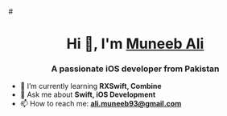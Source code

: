 #<h1 align="center">Hi 👋, I'm [Muneeb Ali](https://muneebaliarshad.com/)</h1>
<h3 align="center">A passionate iOS developer from Pakistan</h3>


- 🌱 I’m currently learning **RXSwift, Combine**
- 💬 Ask me about **Swift, iOS Development**
- 📫 How to reach me: **ali.muneeb93@gmail.com**

